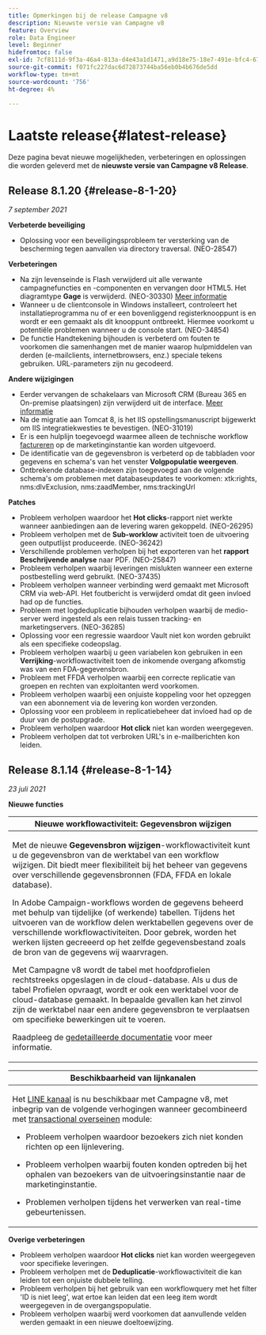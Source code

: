 ```yaml
---
title: Opmerkingen bij de release Campagne v8
description: Nieuwste versie van Campagne v8
feature: Overview
role: Data Engineer
level: Beginner
hidefromtoc: false
exl-id: 7cf8111d-9f3a-46a4-813a-d4e43a1d1471,a9d18e75-18e7-491e-bfc4-671c3600396e
source-git-commit: f071fc227dac6d72873744ba56eb0b4b676de5dd
workflow-type: tm+mt
source-wordcount: '756'
ht-degree: 4%

---
```


# Laatste release{#latest-release}

Deze pagina bevat nieuwe mogelijkheden, verbeteringen en oplossingen die worden geleverd met de **nieuwste versie van Campagne v8 Release**.

## Release 8.1.20 {#release-8-1-20}

_7 september 2021_

**Verbeterde beveiliging**

* Oplossing voor een beveiligingsprobleem ter versterking van de bescherming tegen aanvallen via directory traversal. (NEO-28547)

**Verbeteringen**

* Na zijn levenseinde is Flash verwijderd uit alle verwante campagnefuncties en -componenten en vervangen door HTML5. Het diagramtype **Gage** is verwijderd. (NEO-30330) [Meer informatie](https://experienceleague.adobe.com/docs/campaign-classic/using/reporting/creating-new-reports/creating-a-chart.html)
* Wanneer u de clientconsole in Windows installeert, controleert het installatieprogramma nu of er een bovenliggend registerknooppunt is en wordt er een gemaakt als dit knooppunt ontbreekt. Hiermee voorkomt u potentiële problemen wanneer u de console start. (NEO-34854)
* De functie Handtekening bijhouden is verbeterd om fouten te voorkomen die samenhangen met de manier waarop hulpmiddelen van derden (e-mailclients, internetbrowsers, enz.) speciale tekens gebruiken. URL-parameters zijn nu gecodeerd.

**Andere wijzigingen**

* Eerder vervangen de schakelaars van Microsoft CRM (Bureau 365 en On-premise plaatsingen) zijn verwijderd uit de interface. [Meer informatie](https://experienceleague.adobe.com/docs/campaign-classic/using/getting-started/connectors/crm-connectors/crm-ms-dynamics.html#configure-acc-for-microsoft)
* Na de migratie aan Tomcat 8, is het IIS opstellingsmanuscript bijgewerkt om IIS integratiekwesties te bevestigen. (NEO-31019)
* Er is een hulplijn toegevoegd waarmee alleen de technische workflow [factureren](https://experienceleague.adobe.com/docs/campaign-classic/using/monitoring-campaign-classic/production-procedures/monitoring-processes.html#billing-report) op de marketinginstantie kan worden uitgevoerd.
* De identificatie van de gegevensbron is verbeterd op de tabbladen voor gegevens en schema&#39;s van het venster **Volgpopulatie weergeven**.
* Ontbrekende database-indexen zijn toegevoegd aan de volgende schema&#39;s om problemen met databaseupdates te voorkomen: xtk:rights, nms:dlvExclusion, nms:zaadMember, nms:trackingUrl

**Patches**

* Probleem verholpen waardoor het **Hot clicks**-rapport niet werkte wanneer aanbiedingen aan de levering waren gekoppeld. (NEO-26295)
* Probleem verholpen met de **Sub-worklow** activiteit toen de uitvoering geen outputlijst produceerde. (NEO-36242)
* Verschillende problemen verholpen bij het exporteren van het **rapport Beschrijvende analyse** naar PDF. (NEO-25847)
* Probleem verholpen waarbij leveringen mislukten wanneer een externe postbestelling werd gebruikt. (NEO-37435)
* Probleem verholpen wanneer verbinding werd gemaakt met Microsoft CRM via web-API. Het foutbericht is verwijderd omdat dit geen invloed had op de functies.
* Probleem met logdeduplicatie bijhouden verholpen waarbij de medio-server werd ingesteld als een relais tussen tracking- en marketingservers. (NEO-36285)
* Oplossing voor een regressie waardoor Vault niet kon worden gebruikt als een specifieke codeopslag.
* Probleem verholpen waarbij u geen variabelen kon gebruiken in een **Verrijking**-workflowactiviteit toen de inkomende overgang afkomstig was van een FDA-gegevensbron.
* Probleem met FFDA verholpen waarbij een correcte replicatie van groepen en rechten van exploitanten werd voorkomen.
* Probleem verholpen waarbij een onjuiste koppeling voor het opzeggen van een abonnement via de levering kon worden verzonden.
* Oplossing voor een probleem in replicatiebeheer dat invloed had op de duur van de postupgrade.
* Probleem verholpen waardoor **Hot click** niet kan worden weergegeven.
* Probleem verholpen dat tot verbroken URL&#39;s in e-mailberichten kon leiden.

## Release 8.1.14 {#release-8-1-14}

_23 juli 2021_

**Nieuwe functies**

<table>
<thead>
<tr>
<th><strong>Nieuwe workflowactiviteit: Gegevensbron wijzigen</strong><br/></th>
</tr>
</thead>
<tbody>
<tr>
<td>
<p>Met de nieuwe <b>Gegevensbron wijzigen</b>-workflowactiviteit kunt u de gegevensbron van de werktabel van een workflow wijzigen. Dit biedt meer flexibiliteit bij het beheer van gegevens over verschillende gegevensbronnen (FDA, FFDA en lokale database).</p>
<p>In Adobe Campaign-workflows worden de gegevens beheerd met behulp van tijdelijke (of werkende) tabellen. Tijdens het uitvoeren van de workflow delen werktabellen gegevens over de verschillende workflowactiviteiten. Door gebrek, worden het werken lijsten gecreeerd op het zelfde gegevensbestand zoals de bron van de gegevens wij waarvragen.</p>
<p>Met Campagne v8 wordt de tabel met hoofdprofielen rechtstreeks opgeslagen in de cloud-database. Als u dus de tabel Profielen opvraagt, wordt er ook een werktabel voor de cloud-database gemaakt. In bepaalde gevallen kan het zinvol zijn de werktabel naar een andere gegevensbron te verplaatsen om specifieke bewerkingen uit te voeren.</p>
<p>Raadpleeg de <a href="../config/workflows.md#change-data-source-activity">gedetailleerde documentatie</a> voor meer informatie.</p>
</td>
</tr>
</tbody>
</table>

<table> 
<thead>
<tr> 
<th> <strong>Beschikbaarheid van lijnkanalen</strong><br /> </th> 
</tr> 
</thead> 
<tbody> 
<tr> 
<td> <p>Het <a href="../send/line.md">LINE kanaal</a> is nu beschikbaar met Campagne v8, met inbegrip van de volgende verhogingen wanneer gecombineerd met <a href="../send/transactional.md">transactional overseinen</a> module:
<ul> 
<li><p>Probleem verholpen waardoor bezoekers zich niet konden richten op een lijnlevering. 
</p></li>
<li><p>Probleem verholpen waarbij fouten konden optreden bij het ophalen van bezoekers van de uitvoeringsinstantie naar de marketinginstantie.
</p></li>
<li><p>Problemen verholpen tijdens het verwerken van real-time gebeurtenissen.</p></li>
</ul>
</td> 
</tr> 
</tbody> 
</table>

**Overige verbeteringen**

* Probleem verholpen waardoor **Hot clicks** niet kan worden weergegeven voor specifieke leveringen.
* Probleem verholpen met de **Deduplicatie**-workflowactiviteit die kan leiden tot een onjuiste dubbele telling.
* Probleem verholpen bij het gebruik van een workflowquery met het filter &#39;ID is niet leeg&#39;, wat ertoe kan leiden dat een leeg item wordt weergegeven in de overgangspopulatie.
* Probleem verholpen waarbij werd voorkomen dat aanvullende velden werden gemaakt in een nieuwe doeltoewijzing.
